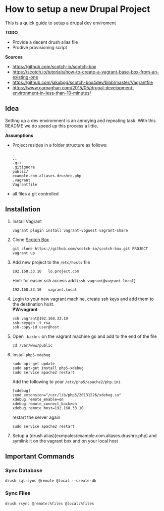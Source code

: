 # How to setup a new Drupal Project

This is a quick guide to setup a drupal dev enviroment

**TODO**
* Provide a decent drush alias file
* Prodive provisioning script

**Sources**
* https://github.com/scotch-io/scotch-box
* https://scotch.io/tutorials/how-to-create-a-vagrant-base-box-from-an-existing-one 
* https://github.com/jakubgg/scotch-box4dev/blob/master/Vagrantfile
* https://www.carnaghan.com/2015/05/drupal-development-environment-in-less-than-10-minutes/ 

## Idea
Setting up a dev enviromnent is an annoying and repeating task. With this README
we do speed up this process a little.

**Assumptions**
* Project resides in a folder structure as follows:
    ```
    .
    ..
    .git
    .gitignore
    public/
    example.com.aliases.drushrc.php
    .vagrant
    Vagrantfile
    ```

* all files a git controlled

## Installation

1. Install Vagrant
    ```
    vagrant plugin install vagrant-vbguest vagrant-share
    ```

2. Clone [Scotch Box](https://github.com/scotch-io/scotch-box)
    ```
    git clone https://github.com/scotch-io/scotch-box.git PROJECT
    vagrant up
    ```

3. Add new project to the ```/etc/hosts``` file
    ```
    192.168.33.10   lo.project.com
    ```
    Hint: for easier ssh access add (```ssh vagrant@vagrant.local```)
    ```
    192.168.33.10   vagrant.local
    ```

4. Login to your new vagrant machine, create ssh keys and add them to the 
   destination host.  
   **PW:vagrant** 
    ```
    ssh vagrant@192.168.33.10
    ssh-keygen -t rsa
    ssh-copy-id user@host
    ```

5. Open ```.bashrc``` on the vagrant machine go and add to the end of the file
    ```
    cd /var/www/public
    ```

6. Install ```php5-xdebug```
    ```
    sudo apt-get update
    sudo apt-get install php5-xdebug
    sudo service apache2 restart
    ```
    Add the following to your ```/etc/php5/apache2/php.ini```
    ```
    [xdebug]
    zend_extension="/usr/lib/php5/20131226/xdebug.so"
    xdebug.remote_enable=on
    xdebug.remote_connect_back=on
    xdebug.remote_host=192.168.33.10
    ```
    restart the server again
    ```
    sudo service apache2 restart
    ```

7. Setup a (drush alias)[exmpales/example.com.aliases.drushrc.php] and symlink it on the vagrant box and on your local host

## Important Commands

### Sync Database
```
drush sql-sync @remote @local --create-db
```

### Sync Files
```
drush rsync @remote:%files @local:%files
```
